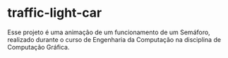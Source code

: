 # traffic-light-car
Esse projeto é uma animação de um funcionamento de um Semáforo, realizado durante o curso de Engenharia da Computação na disciplina de Computação Gráfica.
